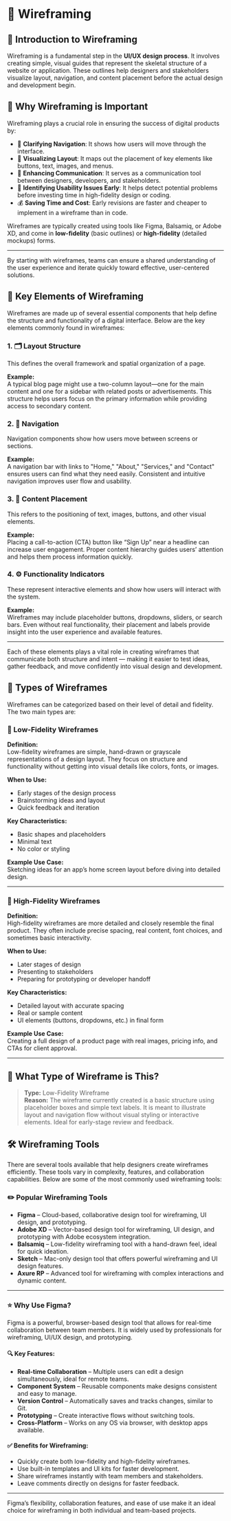 # 📐 Wireframing

## 📝 Introduction to Wireframing

Wireframing is a fundamental step in the **UI/UX design process**. It involves creating simple, visual guides that represent the skeletal structure of a website or application. These outlines help designers and stakeholders visualize layout, navigation, and content placement before the actual design and development begin.

## 🎯 Why Wireframing is Important

Wireframing plays a crucial role in ensuring the success of digital products by:

- 🧭 **Clarifying Navigation**: It shows how users will move through the interface.
- 📐 **Visualizing Layout**: It maps out the placement of key elements like buttons, text, images, and menus.
- 💬 **Enhancing Communication**: It serves as a communication tool between designers, developers, and stakeholders.
- 🧪 **Identifying Usability Issues Early**: It helps detect potential problems before investing time in high-fidelity design or coding.
- 💰 **Saving Time and Cost**: Early revisions are faster and cheaper to implement in a wireframe than in code.

Wireframes are typically created using tools like Figma, Balsamiq, or Adobe XD, and come in **low-fidelity** (basic outlines) or **high-fidelity** (detailed mockups) forms.

---

By starting with wireframes, teams can ensure a shared understanding of the user experience and iterate quickly toward effective, user-centered solutions.

## 🧩 Key Elements of Wireframing

Wireframes are made up of several essential components that help define the structure and functionality of a digital interface. Below are the key elements commonly found in wireframes:

### 1. 🗂️ Layout Structure
This defines the overall framework and spatial organization of a page.

**Example:**  
A typical blog page might use a two-column layout—one for the main content and one for a sidebar with related posts or advertisements. This structure helps users focus on the primary information while providing access to secondary content.

### 2. 🧭 Navigation
Navigation components show how users move between screens or sections.

**Example:**  
A navigation bar with links to "Home," "About," "Services," and "Contact" ensures users can find what they need easily. Consistent and intuitive navigation improves user flow and usability.

### 3. 📝 Content Placement
This refers to the positioning of text, images, buttons, and other visual elements.

**Example:**  
Placing a call-to-action (CTA) button like “Sign Up” near a headline can increase user engagement. Proper content hierarchy guides users’ attention and helps them process information quickly.

### 4. ⚙️ Functionality Indicators
These represent interactive elements and show how users will interact with the system.

**Example:**  
Wireframes may include placeholder buttons, dropdowns, sliders, or search bars. Even without real functionality, their placement and labels provide insight into the user experience and available features.

---

Each of these elements plays a vital role in creating wireframes that communicate both structure and intent — making it easier to test ideas, gather feedback, and move confidently into visual design and development.

## 🧱 Types of Wireframes

Wireframes can be categorized based on their level of detail and fidelity. The two main types are:

### 🔹 Low-Fidelity Wireframes

**Definition:**  
Low-fidelity wireframes are simple, hand-drawn or grayscale representations of a design layout. They focus on structure and functionality without getting into visual details like colors, fonts, or images.

**When to Use:**  
- Early stages of the design process  
- Brainstorming ideas and layout  
- Quick feedback and iteration  

**Key Characteristics:**  
- Basic shapes and placeholders  
- Minimal text  
- No color or styling  

**Example Use Case:**  
Sketching ideas for an app’s home screen layout before diving into detailed design.

---

### 🔸 High-Fidelity Wireframes

**Definition:**  
High-fidelity wireframes are more detailed and closely resemble the final product. They often include precise spacing, real content, font choices, and sometimes basic interactivity.

**When to Use:**  
- Later stages of design  
- Presenting to stakeholders  
- Preparing for prototyping or developer handoff  

**Key Characteristics:**  
- Detailed layout with accurate spacing  
- Real or sample content  
- UI elements (buttons, dropdowns, etc.) in final form  

**Example Use Case:**  
Creating a full design of a product page with real images, pricing info, and CTAs for client approval.

---

## 🧐 What Type of Wireframe is This?

> **Type:** Low-Fidelity Wireframe  
> **Reason:** The wireframe currently created is a basic structure using placeholder boxes and simple text labels. It is meant to illustrate layout and navigation flow without visual styling or interactive elements. Ideal for early-stage review and feedback.


## 🛠️ Wireframing Tools

There are several tools available that help designers create wireframes efficiently. These tools vary in complexity, features, and collaboration capabilities. Below are some of the most commonly used wireframing tools:

### ✏️ Popular Wireframing Tools

- **Figma** – Cloud-based, collaborative design tool for wireframing, UI design, and prototyping.
- **Adobe XD** – Vector-based design tool for wireframing, UI design, and prototyping with Adobe ecosystem integration.
- **Balsamiq** – Low-fidelity wireframing tool with a hand-drawn feel, ideal for quick ideation.
- **Sketch** – Mac-only design tool that offers powerful wireframing and UI design features.
- **Axure RP** – Advanced tool for wireframing with complex interactions and dynamic content.

---

### ⭐ Why Use Figma?

Figma is a powerful, browser-based design tool that allows for real-time collaboration between team members. It is widely used by professionals for wireframing, UI/UX design, and prototyping.

#### 🔍 Key Features:
- **Real-time Collaboration** – Multiple users can edit a design simultaneously, ideal for remote teams.
- **Component System** – Reusable components make designs consistent and easy to manage.
- **Version Control** – Automatically saves and tracks changes, similar to Git.
- **Prototyping** – Create interactive flows without switching tools.
- **Cross-Platform** – Works on any OS via browser, with desktop apps available.

#### ✅ Benefits for Wireframing:
- Quickly create both low-fidelity and high-fidelity wireframes.
- Use built-in templates and UI kits for faster development.
- Share wireframes instantly with team members and stakeholders.
- Leave comments directly on designs for faster feedback.

---

Figma’s flexibility, collaboration features, and ease of use make it an ideal choice for wireframing in both individual and team-based projects.


